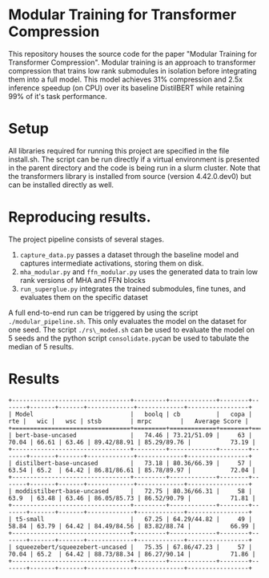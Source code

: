 # Modular Training for Transformer Compression

This repository houses the source code for the paper "Modular Training for Transformer Compression". Modular training is an approach to transformer compression that trains low rank submodules in isolation before integrating them into a full model. This model achieves 31\% compression and 2.5x inference speedup (on CPU) over its baseline DistilBERT while retaining 99% of it's task performance.


# Setup

All libraries required for running this project are specified in the file install.sh. The script can be run directly if a virtual environment is presented in the parent directory and the code is being run in a slurm cluster. Note that the transformers library is installed from source (version 4.42.0.dev0) but can be installed directly as well.


# Reproducing results.

The project pipeline consists of several stages.

1. `capture_data.py` passes a dataset through the baseline model and captures intermediate activations, storing them on disk.
2. `mha_modular.py` and `ffn_modular.py` uses the generated data to train low rank versions of MHA and FFN blocks
3. `run_superglue.py` integrates the trained submodules, fine tunes, and evaluates them on the specific dataset

A full end-to-end run can be triggered by using the script `./modular_pipeline.sh`. This only evaluates the model on the dataset for one seed. The script `./rs\_moded.sh` can be used to evaluate the model on 5 seeds and the python script `consolidate.py`can be used to tabulate the median of 5 results.

# Results

```
+---------------------------------+---------+-------------+--------+-------+-------+-------+-------------+-------------+-----------------+
| Model                           |   boolq | cb          |   copa |   rte |   wic |   wsc | stsb        | mrpc        |   Average Score |
+=================================+=========+=============+========+=======+=======+=======+=============+=============+=================+
| bert-base-uncased               |   74.46 | 73.21/51.09 |     63 | 70.04 | 66.61 | 63.46 | 89.42/88.91 | 85.29/89.76 |           73.19 |
+---------------------------------+---------+-------------+--------+-------+-------+-------+-------------+-------------+-----------------+
| distilbert-base-uncased         |   73.18 | 80.36/66.39 |     57 | 63.54 | 65.2  | 64.42 | 86.81/86.61 | 85.78/89.97 |           72.04 |
+---------------------------------+---------+-------------+--------+-------+-------+-------+-------------+-------------+-----------------+
| moddistilbert-base-uncased      |   72.75 | 80.36/66.31 |     58 | 63.9  | 63.48 | 63.46 | 86.05/85.73 | 86.52/90.79 |           71.81 |
+---------------------------------+---------+-------------+--------+-------+-------+-------+-------------+-------------+-----------------+
| t5-small                        |   67.25 | 64.29/44.82 |     49 | 58.84 | 63.79 | 64.42 | 84.49/84.56 | 83.82/88.74 |           66.99 |
+---------------------------------+---------+-------------+--------+-------+-------+-------+-------------+-------------+-----------------+
| squeezebert/squeezebert-uncased |   75.35 | 67.86/47.23 |     57 | 70.04 | 65.2  | 64.42 | 88.73/88.34 | 86.27/90.14 |           71.86 |
+---------------------------------+---------+-------------+--------+-------+-------+-------+-------------+-------------+-----------------+


```

